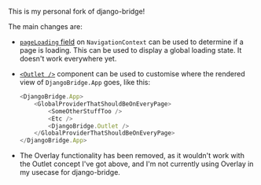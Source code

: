 This is my personal fork of django-bridge!

The main changes are:

 - [`pageLoading` field](https://github.com/auburnsummer/django-bridge/blob/88e75e44564eb56f18dca39e3cf9f757591e12d5/packages/react/src/navigation.ts#L26) on `NavigationContext` can be used to determine if a page is loading. This can be used to display a global loading state. It doesn't work everywhere yet.
 - [`<Outlet />`](https://github.com/auburnsummer/django-bridge/blob/main/packages/react/src/components/Outlet.tsx) component can be used to customise where the rendered view of `DjangoBridge.App` goes, like this:

    ```ts
    <DjangoBridge.App>
        <GlobalProviderThatShouldBeOnEveryPage>
            <SomeOtherStuffToo />
            <Etc />
            <DjangoBridge.Outlet />
        </GlobalProviderThatShouldBeOnEveryPage>
    </DjangoBridge.App>
    ``` 

 - The Overlay functionality has been removed, as it wouldn't work with the Outlet concept I've got above, and I'm not
 currently using Overlay in my usecase for django-bridge.